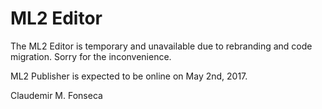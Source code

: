 # ML2 Editor

The ML2 Editor is temporary and unavailable due to rebranding and code migration. Sorry for the inconvenience.

ML2 Publisher is expected to be online on May 2nd, 2017.

Claudemir M. Fonseca

